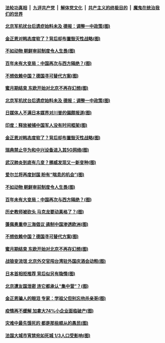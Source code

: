 

####  [法轮功真相](../../../../basic/blob/master/README.md?t=10211003) &nbsp;|&nbsp; [九评共产党](../../../../9ping.md/blob/master/README.md?t=10211003) &nbsp;|&nbsp; [解体党文化](../../../../jtdwh.md/blob/master/README.md?t=10211003)  &nbsp;|&nbsp; [共产主义的终极目的](../../../../gczydzjmd.md/blob/master/README.md?t=10211003) &nbsp;|&nbsp; [魔鬼在统治我们的世界](../../../../mgztzwmdsj.md/blob/master/README.md?t=10211003) 

#### [北京军机扰台后遗症始料未及 德报：调整一中政策(图)](../pages/p9/949826.md?t=10211003) 

#### [金正恩对韩态度软了？背后却布置毁灭性战略(图)](../pages/p9/949833.md?t=10211003) 

#### [不如动物 朝鲜审前制度令人生畏(图)](../pages/p9/949715.md?t=10211003) 

#### [百年未有大变局：中国再次与西方隔绝？(图)](../pages/p9/949781.md?t=10211003) 

#### [不想依赖中国？德国寻可替代方案(图)](../pages/p9/949764.md?t=10211003) 

#### [蜜月期结束 东欧开始对北京不再存幻想(图)](../pages/p9/949725.md?t=10211003) 

#### [北京军机扰台后遗症始料未及 德报：调整一中政策(图)](../pages/p9/949826.md?t=10211003) 

#### [日媒体人不满日本媒界对川普的偏颇报道(图)](../pages/p9/949845.md?t=10211003) 

#### [印度：释放被捕中国军人没有时间框架(图)](../pages/p9/949885.md?t=10211003) 

#### [金正恩对韩态度软了？背后却布置毁灭性战略(图)](../pages/p9/949833.md?t=10211003) 

#### [瑞典禁止华为和中兴设备进入其5G网络(图)](../pages/p9/949883.md?t=10211003) 

#### [武汉肺炎到底有几变？挪威发现又一新变种(图)](../pages/p9/949866.md?t=10211003) 

#### [爱尔兰将再度封国 盼有“喘息的机会”(图)](../pages/p9/949832.md?t=10211003) 

#### [不如动物 朝鲜审前制度令人生畏(图)](../pages/p9/949715.md?t=10211003) 

#### [百年未有大变局：中国再次与西方隔绝？(图)](../pages/p9/949781.md?t=10211003) 

#### [历史教师被砍头 马克龙要动真格了？(图)](../pages/p9/949777.md?t=10211003) 

#### [蓬佩奥重申三海倡议 遏制中国渗透欧洲(图)](../pages/p9/949775.md?t=10211003) 

#### [不想依赖中国？德国寻可替代方案(图)](../pages/p9/949764.md?t=10211003) 

#### [蜜月期结束 东欧开始对北京不再存幻想(图)](../pages/p9/949725.md?t=10211003) 

#### [战狼变流氓 北京外交官闯台湾驻外国庆酒会动粗(图)](../pages/p9/949694.md?t=10211003) 

#### [日本首相拒推荐 背后似另有隐情(图)](../pages/p9/949620.md?t=10211003) 

#### [北京遭友国泄密 连它都承认“集中营”？(图)](../pages/p9/949609.md?t=10211003) 

#### [金正恩骗人的眼泪 专家：学祖父但别忘他杀亲哥(图)](../pages/p9/949636.md?t=10211003) 

#### [疫情再不缓解 加拿大74%小企业面临破产(图)](../pages/p9/949674.md?t=10211003) 

#### [灾难中最先饿死的 都是那些顺从的愚民(图)](../pages/p9/949673.md?t=10211003) 

#### [法国大城市宵禁宛如死城 1/3人口受影响(图)](../pages/p9/949658.md?t=10211003) 

